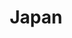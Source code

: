 ---
title: "Japan"
summary: "New wave, art rock, synth pop band, formed in London, England in early 1974. Japan comprised David Sylvian , his brother Steve Jansen , Richard Barbieri and Mick Karn . Rob Dean joined the line-up as guitarist and the band subsequently won a recording contract with the German record company Ariola-Hansa. Eminently unfashionable in the UK punk era, they first found success in Japan. After three albums with Ariola-Hansa, they switched to Virgin Records in 1980 and found their fortunes dramatically improving thanks to the surge of popularity in the New Romantic movement. Japan's androgynous image made them suddenly fashionable and they registered several UK Top 20 singles. Their albums Gentlemen Take Polaroids and Tin Drum were also well received. Rob Dean left the band after Gentlemen Take Polaroids but continued working with the band for one more tour thereafter. Disagreements between Karn and Sylvian undermined the band's progress just as they were achieving some long-overdue success, and they split in late 1982. The members diversified into collaborative work and solo careers, reuniting in 1991 for a project under the moniker of Rain Tree Crow."
image: "japan.jpg"
---
